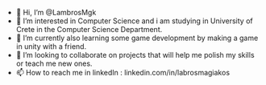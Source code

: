 - 👋 Hi, I’m @LambrosMgk
- 👀 I’m interested in Computer Science and i am studying in University of Crete in the Computer Science Department.
- 🌱 I’m currently also learning some game development by making a game in unity with a friend.
- 💞️ I’m looking to collaborate on projects that will help me polish my skills or teach me new ones.
- 📫 How to reach me in linkedIn : linkedin.com/in/labrosmagiakos

<!---
LambrosMgk/LambrosMgk is a ✨ special ✨ repository because its `README.md` (this file) appears on your GitHub profile.
You can click the Preview link to take a look at your changes.
--->
